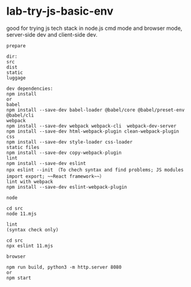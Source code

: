 # lab-try-js-basic-env

good for trying js tech stack in node.js cmd mode and browser mode, server-side dev and client-side dev. 
 
```
prepare

dir:
src
dist
static
luggage

dev dependencies:
npm install
or
babel
npm install --save-dev babel-loader @babel/core @babel/preset-env @babel/cli
webpack
npm install --save-dev webpack webpack-cli  webpack-dev-server
npm install --save-dev html-webpack-plugin clean-webpack-plugin
css
npm install --save-dev style-loader css-loader
static files
npm install --save-dev copy-webpack-plugin
lint
npm install --save-dev eslint
npx eslint --init （To chech syntax and find problems; JS modules import export; ~~React framework~~）
lint with webpack
npm install --save-dev eslint-webpack-plugin
```

```
node

cd src
node 11.mjs

```
```
lint
(syntax check only)

cd src
npx eslint 11.mjs
```
```
browser

npm run build, python3 -m http.server 8080
or
npm start
```
